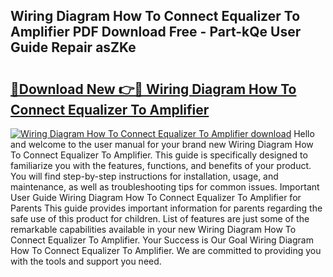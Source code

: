 ## Wiring Diagram How To Connect Equalizer To Amplifier PDF Download Free - Part-kQe User Guide Repair asZKe

# <h2><a href="http://dfkgf9.blite.top/?on=Wiring+Diagram+How+To+Connect+Equalizer+To+Amplifier">🔗Download New 👉🔴 Wiring Diagram How To Connect Equalizer To Amplifier</a></h2>

[![Wiring Diagram How To Connect Equalizer To Amplifier download](https://i.imgur.com/lujVjoI.png)](http://dfkgf9.blite.top/?on=Wiring+Diagram+How+To+Connect+Equalizer+To+Amplifier)
Hello and welcome to the user manual for your brand new Wiring Diagram How To Connect Equalizer To Amplifier. This guide is specifically designed to familiarize you with the features, functions, and benefits of your product. You will find step-by-step instructions for installation, usage, and maintenance, as well as troubleshooting tips for common issues. Important User Guide Wiring Diagram How To Connect Equalizer To Amplifier for Parents This guide provides important information for parents regarding the safe use of this product for children. List of features are just some of the remarkable capabilities available in your new Wiring Diagram How To Connect Equalizer To Amplifier. Your Success is Our Goal Wiring Diagram How To Connect Equalizer To Amplifier. We are committed to providing you with the tools and support you need.

